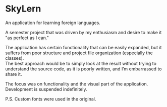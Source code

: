 # SkyLern
An application for learning foreign languages.

A semester project that was driven by my enthusiasm and desire to make it "as perfect as I can."  

The application has certain functionality that can be easily expanded, but it suffers from poor structure and project file organization (especially the classes).  
The best approach would be to simply look at the result without trying to understand the source code, as it is poorly written, and I’m embarrassed to share it.  

The focus was on functionality and the visual part of the application. Development is suspended indefinitely.  

P.S. Custom fonts were used in the original.

